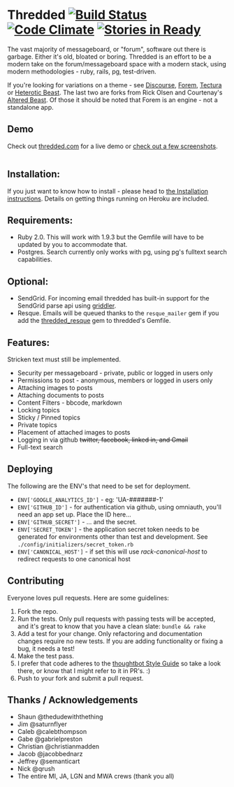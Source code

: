# Thredded [![Build Status](https://secure.travis-ci.org/jayroh/thredded.png?branch=master)](https://travis-ci.org/jayroh/thredded) [![Code Climate](https://codeclimate.com/badge.png)](https://codeclimate.com/github/jayroh/thredded) [![Stories in Ready](https://badge.waffle.io/jayroh/thredded_app.png)](http://waffle.io/jayroh/thredded_app)

The vast majority of messageboard, or "forum", software out there is garbage. Either it's old, bloated or boring. Thredded is an effort to be a modern take on the forum/messageboard space with a modern stack, using modern methodologies - ruby, rails, pg, test-driven.

If you're looking for variations on a theme - see [Discourse], [Forem], [Tectura] or [Heterotic Beast]. The last two are forks from Rick Olsen and Courtenay's [Altered Beast]. Of those it should be noted that Forem is an engine - not a standalone app.

[Discourse]: http://www.discourse.org/
[Forem]: https://www.github.com/radar/forem
[Tectura]: https://github.com/caelum/tectura
[Heterotic Beast]: https://github.com/distler/heterotic_beast
[Altered Beast]: https://www.github.com/courtenay/altered_beast

## Demo

Check out [thredded.com](https://www.thredded.com/) for a live demo or [check out a few screenshots](http://imgur.com/a/CZ277).

<a href="http://imgur.com/7X0Wrh9"><img src="http://i.imgur.com/7X0Wrh9.png" title="" alt="" /></a>

## Installation:

If you just want to know how to install - please head to [the Installation instructions](https://github.com/jayroh/thredded/blob/master/INSTALL.md). Details on getting things running on Heroku are included.

## Requirements:

* Ruby 2.0. This will work with 1.9.3 but the Gemfile will have to be updated by you to accommodate that.
* Postgres. Search currently only works with pg, using pg's fulltext search capabilities.

## Optional:

* SendGrid. For incoming email thredded has built-in support for the SendGrid parse api using [griddler](https://github.com/thoughtbot/griddler).
* Resque. Emails will be queued thanks to the `resque_mailer` gem if you add the [thredded_resque](https://github.com/jayroh/thredded_resque) gem to thredded's Gemfile.

## Features:

Stricken text must still be implemented.

* Security per messageboard - private, public or logged in users only
* Permissions to post - anonymous, members or logged in users only
* Attaching images to posts
* Attaching documents to posts
* Content Filters - bbcode, markdown
* Locking topics
* Sticky / Pinned topics
* Private topics
* Placement of attached images to posts
* Logging in via github <del>twitter, facebook, linked in, and Gmail</del>
* Full-text search

## Deploying

The following are the ENV's that need to be set for deployment.

* `ENV['GOOGLE_ANALYTICS_ID']` - eg: 'UA-#######-1'
* `ENV['GITHUB_ID']` - for authentication via github, using omniauth, you'll need an app set up. Place the ID here...
* `ENV['GITHUB_SECRET']` - ... and the secret.
* `ENV['SECRET_TOKEN']` - the application secret token needs to be generated for environments other than test and development. See `./config/initializers/secret_token.rb`
* `ENV['CANONICAL_HOST']` - if set this will use *rack-canonical-host* to redirect requests to one canonical host

## Contributing

Everyone loves pull requests. Here are some guidelines:

1. Fork the repo.
2. Run the tests. Only pull requests with passing tests will be accepted, and it's great
   to know that you have a clean slate: `bundle && rake`
3. Add a test for your change. Only refactoring and documentation changes
   require no new tests. If you are adding functionality or fixing a bug, it needs
   a test!
4. Make the test pass.
5. I prefer that code adheres to the
   [thoughtbot Style Guide](https://github.com/thoughtbot/guides/tree/master/style)
   so take a look there, or know that I might refer to it in PR's. :)
6. Push to your fork and submit a pull request.

## Thanks / Acknowledgements

* Shaun @thedudewiththething
* Jim @saturnflyer
* Caleb @calebthompson
* Gabe @gabrielpreston
* Christian @christianmadden
* Jacob @jacobbednarz
* Jeffrey @semanticart
* Nick @qrush
* The entire MI, JA, LGN and MWA crews (thank you all)
